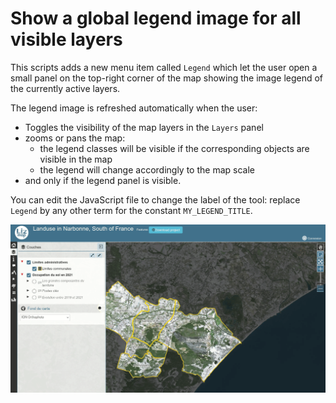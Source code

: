 # Show a global legend image for all visible layers

This scripts adds a new menu item called `Legend` which let the user open a small panel on the top-right corner of the map showing the image legend of the currently active layers.

The legend image is refreshed automatically when the user:

* Toggles the visibility of the map layers in the `Layers` panel
* zooms or pans the map:
  * the legend classes will be visible if the corresponding objects are visible in the map
  * the legend will change accordingly to the map scale
* and only if the legend panel is visible.

You can edit the JavaScript file to change the label of the tool: replace `Legend` by any other term for the constant `MY_LEGEND_TITLE`.

![show_global_legend_image.gif](./show_global_legend_image.gif)
